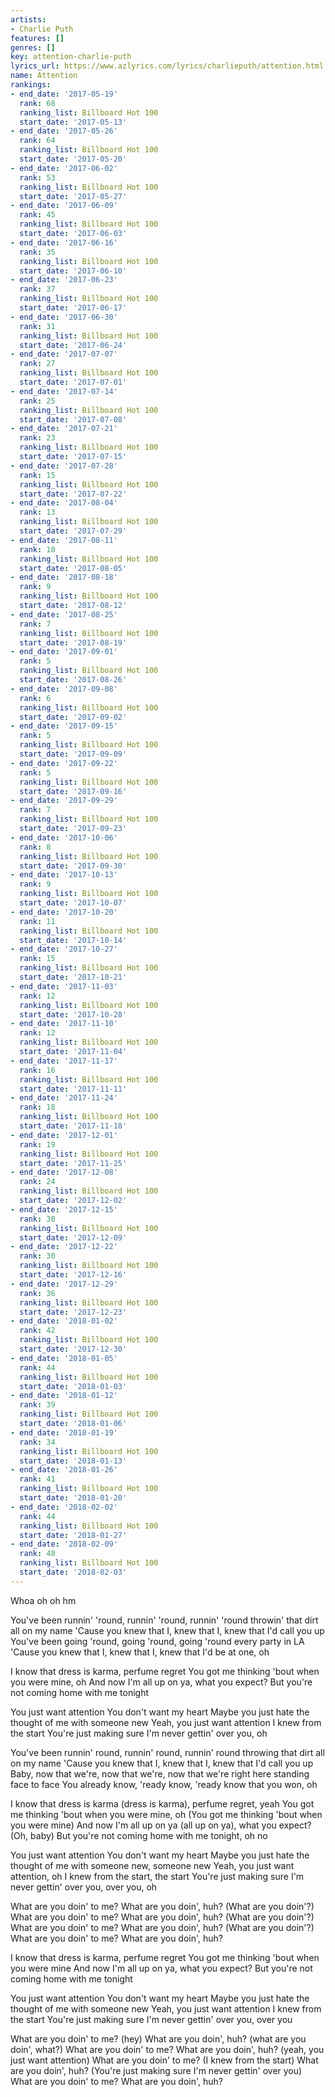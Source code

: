```yaml
---
artists:
- Charlie Puth
features: []
genres: []
key: attention-charlie-puth
lyrics_url: https://www.azlyrics.com/lyrics/charlieputh/attention.html
name: Attention
rankings:
- end_date: '2017-05-19'
  rank: 68
  ranking_list: Billboard Hot 100
  start_date: '2017-05-13'
- end_date: '2017-05-26'
  rank: 64
  ranking_list: Billboard Hot 100
  start_date: '2017-05-20'
- end_date: '2017-06-02'
  rank: 53
  ranking_list: Billboard Hot 100
  start_date: '2017-05-27'
- end_date: '2017-06-09'
  rank: 45
  ranking_list: Billboard Hot 100
  start_date: '2017-06-03'
- end_date: '2017-06-16'
  rank: 35
  ranking_list: Billboard Hot 100
  start_date: '2017-06-10'
- end_date: '2017-06-23'
  rank: 37
  ranking_list: Billboard Hot 100
  start_date: '2017-06-17'
- end_date: '2017-06-30'
  rank: 31
  ranking_list: Billboard Hot 100
  start_date: '2017-06-24'
- end_date: '2017-07-07'
  rank: 27
  ranking_list: Billboard Hot 100
  start_date: '2017-07-01'
- end_date: '2017-07-14'
  rank: 25
  ranking_list: Billboard Hot 100
  start_date: '2017-07-08'
- end_date: '2017-07-21'
  rank: 23
  ranking_list: Billboard Hot 100
  start_date: '2017-07-15'
- end_date: '2017-07-28'
  rank: 15
  ranking_list: Billboard Hot 100
  start_date: '2017-07-22'
- end_date: '2017-08-04'
  rank: 13
  ranking_list: Billboard Hot 100
  start_date: '2017-07-29'
- end_date: '2017-08-11'
  rank: 10
  ranking_list: Billboard Hot 100
  start_date: '2017-08-05'
- end_date: '2017-08-18'
  rank: 9
  ranking_list: Billboard Hot 100
  start_date: '2017-08-12'
- end_date: '2017-08-25'
  rank: 7
  ranking_list: Billboard Hot 100
  start_date: '2017-08-19'
- end_date: '2017-09-01'
  rank: 5
  ranking_list: Billboard Hot 100
  start_date: '2017-08-26'
- end_date: '2017-09-08'
  rank: 6
  ranking_list: Billboard Hot 100
  start_date: '2017-09-02'
- end_date: '2017-09-15'
  rank: 5
  ranking_list: Billboard Hot 100
  start_date: '2017-09-09'
- end_date: '2017-09-22'
  rank: 5
  ranking_list: Billboard Hot 100
  start_date: '2017-09-16'
- end_date: '2017-09-29'
  rank: 7
  ranking_list: Billboard Hot 100
  start_date: '2017-09-23'
- end_date: '2017-10-06'
  rank: 8
  ranking_list: Billboard Hot 100
  start_date: '2017-09-30'
- end_date: '2017-10-13'
  rank: 9
  ranking_list: Billboard Hot 100
  start_date: '2017-10-07'
- end_date: '2017-10-20'
  rank: 11
  ranking_list: Billboard Hot 100
  start_date: '2017-10-14'
- end_date: '2017-10-27'
  rank: 15
  ranking_list: Billboard Hot 100
  start_date: '2017-10-21'
- end_date: '2017-11-03'
  rank: 12
  ranking_list: Billboard Hot 100
  start_date: '2017-10-28'
- end_date: '2017-11-10'
  rank: 12
  ranking_list: Billboard Hot 100
  start_date: '2017-11-04'
- end_date: '2017-11-17'
  rank: 16
  ranking_list: Billboard Hot 100
  start_date: '2017-11-11'
- end_date: '2017-11-24'
  rank: 18
  ranking_list: Billboard Hot 100
  start_date: '2017-11-18'
- end_date: '2017-12-01'
  rank: 19
  ranking_list: Billboard Hot 100
  start_date: '2017-11-25'
- end_date: '2017-12-08'
  rank: 24
  ranking_list: Billboard Hot 100
  start_date: '2017-12-02'
- end_date: '2017-12-15'
  rank: 30
  ranking_list: Billboard Hot 100
  start_date: '2017-12-09'
- end_date: '2017-12-22'
  rank: 30
  ranking_list: Billboard Hot 100
  start_date: '2017-12-16'
- end_date: '2017-12-29'
  rank: 36
  ranking_list: Billboard Hot 100
  start_date: '2017-12-23'
- end_date: '2018-01-02'
  rank: 42
  ranking_list: Billboard Hot 100
  start_date: '2017-12-30'
- end_date: '2018-01-05'
  rank: 44
  ranking_list: Billboard Hot 100
  start_date: '2018-01-03'
- end_date: '2018-01-12'
  rank: 39
  ranking_list: Billboard Hot 100
  start_date: '2018-01-06'
- end_date: '2018-01-19'
  rank: 34
  ranking_list: Billboard Hot 100
  start_date: '2018-01-13'
- end_date: '2018-01-26'
  rank: 41
  ranking_list: Billboard Hot 100
  start_date: '2018-01-20'
- end_date: '2018-02-02'
  rank: 44
  ranking_list: Billboard Hot 100
  start_date: '2018-01-27'
- end_date: '2018-02-09'
  rank: 48
  ranking_list: Billboard Hot 100
  start_date: '2018-02-03'
---
```


Whoa oh oh hm

You've been runnin' 'round, runnin' 'round, runnin' 'round throwin' that dirt all on my name
'Cause you knew that I, knew that I, knew that I'd call you up
You've been going 'round, going 'round, going 'round every party in LA
'Cause you knew that I, knew that I, knew that I'd be at one, oh

I know that dress is karma, perfume regret
You got me thinking 'bout when you were mine, oh
And now I'm all up on ya, what you expect?
But you're not coming home with me tonight

You just want attention
You don't want my heart
Maybe you just hate the thought of me with someone new
Yeah, you just want attention
I knew from the start
You're just making sure I'm never gettin' over you, oh

You've been runnin' round, runnin' round, runnin' round throwing that dirt all on my name
'Cause you knew that I, knew that I, knew that I'd call you up
Baby, now that we're, now that we're, now that we're right here standing face to face
You already know, 'ready know, 'ready know that you won, oh

I know that dress is karma (dress is karma), perfume regret, yeah
You got me thinking 'bout when you were mine, oh
(You got me thinking 'bout when you were mine)
And now I'm all up on ya (all up on ya), what you expect?
(Oh, baby)
But you're not coming home with me tonight, oh no

You just want attention
You don't want my heart
Maybe you just hate the thought of me with someone new, someone new
Yeah, you just want attention, oh
I knew from the start, the start
You're just making sure I'm never gettin' over you, over you, oh

What are you doin' to me?
What are you doin', huh? (What are you doin'?)
What are you doin' to me?
What are you doin', huh? (What are you doin'?)
What are you doin' to me?
What are you doin', huh? (What are you doin'?)
What are you doin' to me?
What are you doin', huh?

I know that dress is karma, perfume regret
You got me thinking 'bout when you were mine
And now I'm all up on ya, what you expect?
But you're not coming home with me tonight

You just want attention
You don't want my heart
Maybe you just hate the thought of me with someone new
Yeah, you just want attention
I knew from the start
You're just making sure I'm never gettin' over you, over you

What are you doin' to me? (hey)
What are you doin', huh? (what are you doin', what?)
What are you doin' to me?
What are you doin', huh? (yeah, you just want attention)
What are you doin' to me? (I knew from the start)
What are you doin', huh?
(You're just making sure I'm never gettin' over you)
What are you doin' to me?
What are you doin', huh?



